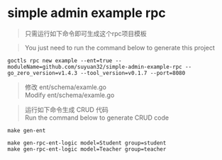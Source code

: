 # simple admin example rpc

> 只需运行如下命令即可生成这个rpc项目模板

> You just need to run the command below to generate this project

```shell
goctls rpc new example --ent=true --moduleName=github.com/suyuan32/simple-admin-example-rpc --go_zero_version=v1.4.3 --tool_version=v0.1.7 --port=8080
```

> 修改 ent/schema/examle.go \
> Modify ent/schema/examle.go


> 运行如下命令生成 CRUD 代码 \
> Run the command below to generate CRUD code

```shell
make gen-ent

make gen-rpc-ent-logic model=Student group=student
make gen-rpc-ent-logic model=Teacher group=teacher
```